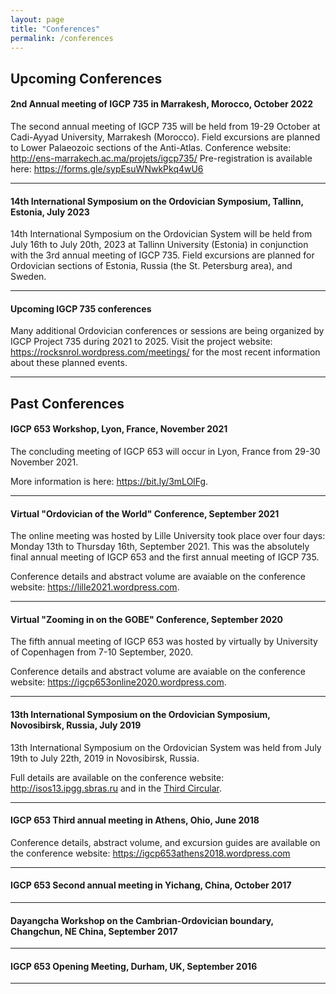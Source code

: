 ```yaml
---
layout: page
title: "Conferences"
permalink: /conferences
---
```

## Upcoming Conferences

#### 2nd Annual meeting of IGCP 735 in Marrakesh, Morocco, October 2022

The second annual meeting of IGCP 735 will be held from 19-29 October at Cadi-Ayyad University, Marrakesh (Morocco). Field excursions are planned to Lower Palaeozoic sections of the Anti-Atlas. Conference website: <http://ens-marrakech.ac.ma/projets/igcp735/>
Pre-registration is available here: <https://forms.gle/sypEsuWNwkPkq4wU6>

---

#### 14th International Symposium on the Ordovician Symposium, Tallinn, Estonia, July 2023

14th International Symposium on the Ordovician System will be held from July 16th to July 20th, 2023 at Tallinn University (Estonia) in conjunction with the 3rd annual meeting of IGCP 735. Field excursions are planned for Ordovician sections of Estonia, Russia (the St. Petersburg area), and Sweden.

---

#### Upcoming IGCP 735 conferences

Many additional Ordovician conferences or sessions are being organized by IGCP Project 735 during 2021 to 2025.  Visit the project website: <https://rocksnrol.wordpress.com/meetings/> for the most recent information about these planned events.

---

## Past Conferences

#### IGCP 653 Workshop, Lyon, France, November 2021

The concluding meeting of IGCP 653 will occur in Lyon, France from 29-30 November 2021. 

More information is here: <https://bit.ly/3mLOlFg>.

---

#### Virtual "Ordovician of the World" Conference, September 2021

The online meeting was hosted by Lille University took place over four days: Monday 13th to Thursday 16th, September 2021. This was the absolutely final annual meeting of IGCP 653 and the first annual meeting of IGCP 735.

Conference details and abstract volume are avaiable on the conference website: <https://lille2021.wordpress.com>.

---

#### Virtual "Zooming in on the GOBE" Conference, September 2020

The fifth annual meeting of IGCP 653 was hosted by virtually by University of Copenhagen from 7-10 September, 2020. 

Conference details and abstract volume are avaiable on the conference website: <https://igcp653online2020.wordpress.com>.

---

#### 13th International Symposium on the Ordovician Symposium, Novosibirsk, Russia, July 2019

13th International Symposium on the Ordovician System was held from July 19th to July 22th, 2019 in Novosibirsk, Russia.

Full details are available on the conference website: <http://isos13.ipgg.sbras.ru> and in the [Third Circular](files/ISOS13-3circular.pdf).

---

#### IGCP 653 Third annual meeting in Athens, Ohio, June 2018

Conference details, abstract volume, and excursion guides are available on the conference website: <https://igcp653athens2018.wordpress.com> 

---

#### IGCP 653 Second annual meeting in Yichang, China, October 2017

---

#### Dayangcha Workshop on the Cambrian-Ordovician boundary, Changchun, NE China, September 2017 

---

#### IGCP 653 Opening Meeting, Durham, UK, September 2016 

---
